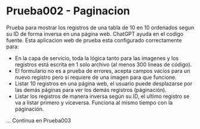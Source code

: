 # Prueba002 - Paginacion

Prueba para mostrar los registros de una tabla de 10 en 10 ordenados segun su ID de forma inversa en una página web. ChatGPT ayuda en el codigo fuente. Esta aplicacion web de prueba esta configurado correctamente para:

- En la capa de servicio, toda la lógica tanto para las imagenes y los registros está escrita en 1 solo archivo (al menos 300 lineas de código).
- El formulario no es a prueba de errores, acepta campos vacios para un nuevo registro pero si requiere de una imagen para que funcione.
- Listar 10 registros en una página web, el usuario puede desplazarse por las demás páginas para ver los demás registros (páginación).
- Listar los registros de manera inversa según su ID, el ultimo registro se va a listar primero y viceversa. Funciona al mismo tiempo con la páginación.

... Continua en Prueba003
